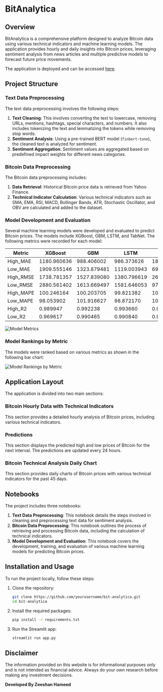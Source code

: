 # BitAnalytica

## Overview

BitAnalytica is a comprehensive platform designed to analyze Bitcoin data using various technical indicators and machine learning models. The application provides hourly and daily insights into Bitcoin prices, leveraging sentiment analysis from news articles and multiple predictive models to forecast future price movements.

The application is deployed and can be accessed [here](https://bit-analytica.streamlit.app/).

## Project Structure

### Text Data Preprocessing

The text data preprocessing involves the following steps:
1. **Text Cleaning**: This involves converting the text to lowercase, removing URLs, mentions, hashtags, special characters, and numbers. It also includes tokenizing the text and lemmatizing the tokens while removing stop words.
2. **Sentiment Analysis**: Using a pre-trained BERT model (`finbert-tone`), the cleaned text is analyzed for sentiment.
3. **Sentiment Aggregation**: Sentiment values are aggregated based on predefined impact weights for different news categories.

### Bitcoin Data Preprocessing

The Bitcoin data preprocessing includes:
1. **Data Retrieval**: Historical Bitcoin price data is retrieved from Yahoo Finance.
2. **Technical Indicator Calculation**: Various technical indicators such as SMA, EMA, RSI, MACD, Bollinger Bands, ATR, Stochastic Oscillator, and OBV are calculated and added to the dataset.

### Model Development and Evaluation

Several machine learning models were developed and evaluated to predict Bitcoin prices. The models include XGBoost, GBM, LSTM, and TabNet. The following metrics were recorded for each model:

| Metric      | XGBoost     | GBM         | LSTM        | TabNet      |
|-------------|-------------|-------------|-------------|-------------|
| High_MAE    | 1180.960636 | 988.406002  | 986.373626  | 1858.085311 |
| Low_MAE     | 1909.555146 | 1323.879481 | 1119.003943 | 695.863805  |
| High_RMSE   | 1738.781357 | 1527.839080 | 1380.796619 | 2633.704618 |
| Low_RMSE    | 2880.561402 | 1613.669497 | 1581.646053 | 972.651436  |
| High_MAPE   | 100.246164  | 100.203705  | 99.821382   | 101.364137  |
| Low_MAPE    | 98.053902   | 101.916627  | 98.872170   | 100.646099  |
| High_R2     | 0.989947    | 0.992238    | 0.993660    | 0.976936    |
| Low_R2      | 0.969617    | 0.990465    | 0.990840    | 0.996536    |

![Model Metrics](https://bit-analytica.streamlit.app/image1.png)

### Model Rankings by Metric

The models were ranked based on various metrics as shown in the following bar chart:

![Model Rankings by Metric](https://bit-analytica.streamlit.app/image2.png)

## Application Layout

The application is divided into two main sections:

### Bitcoin Hourly Data with Technical Indicators

This section provides a detailed hourly analysis of Bitcoin prices, including various technical indicators.

### Predictions

This section displays the predicted high and low prices of Bitcoin for the next interval. The predictions are updated every 24 hours.

### Bitcoin Technical Analysis Daily Chart

This section provides daily charts of Bitcoin prices with various technical indicators for the past 45 days.

## Notebooks

The project includes three notebooks:
1. **Text Data Preprocessing**: This notebook details the steps involved in cleaning and preprocessing text data for sentiment analysis.
2. **Bitcoin Data Preprocessing**: This notebook outlines the process of retrieving and processing Bitcoin data, including the calculation of technical indicators.
3. **Model Development and Evaluation**: This notebook covers the development, training, and evaluation of various machine learning models for predicting Bitcoin prices.

## Installation and Usage

To run the project locally, follow these steps:

1. Clone the repository:
    ```bash
    git clone https://github.com/yourusername/bit-analytica.git
    cd bit-analytica
    ```

2. Install the required packages:
    ```bash
    pip install -r requirements.txt
    ```

3. Run the Streamlit app:
    ```bash
    streamlit run app.py
    ```

## Disclaimer

The information provided on this website is for informational purposes only and is not intended as financial advice. Always do your own research before making any investment decisions.

**Developed By Zeeshan Hameed**

